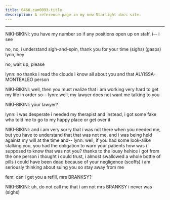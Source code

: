```yaml
---
title: 0466.can0093-title
description: A reference page in my new Starlight docs site.
---
```

----- 
NIKI-BIKINI: you have my number
 so if any positions open up on staff, i-- i see
 
no, no, i understand
 sigh-and-spin, thank you for your time
 (sighs) (gasps) lynn, hey
 
no, wait up, please
 
lynn: no thanks
 i read the clouds
 i know all about you and that ALYISSA-MONTEALEO 
person
 
NIKI-BIKINI: well, then you must realize that i am working very hard to get my life 
in order so-- 
lynn: well, my lawyer does not want me talking to you
 
NIKI-BIKINI: your lawyer? 
 
lynn: i was desperate
 i needed my therapist
 and instead, i got some fake 
who told me to go to my happy place or get over it
 
NIKI-BIKINI: and i am very sorry that i was not there when you needed me, but you 
have to understand that that was not me, and i was being held against my will at 
the time and-- 
lynn: well, if you had some look-alike stalking you, you had the obligation 
to warn your patients
 how was i supposed to know that was not you? 
 thanks to the 
lousy hehice i got from the one person i thought i could trust, i almost 
swallowed a whole bottle of pills
 i could have been dead because of your 
negligence
 (scoffs) i am seriously thinking about suing you
 so stay away from 
me
 
fem: can i get you a refill, mrs
 BRANKSY? 
 
NIKI-BIKINI: uh, do not call me that
 i am not mrs
 BRANKSY
 i never was
 (sighs) 
